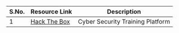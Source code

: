 | **S.No.** | **Resource Link** | **Description** |
|-----------|-------------------|-----------------|
|1          | [Hack The Box](https://www.hackthebox.com/)| Cyber Security Training Platform |
